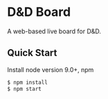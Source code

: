 # D&D Board

A web-based live board for D&D.


## Quick Start

Install node version 9.0+, npm

```sh
$ npm install
$ npm start
```
